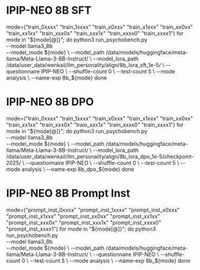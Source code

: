 
# IPIP-NEO 8B SFT

mode=("train_0xxxx" "train_1xxxx" "train_x0xxx" "train_x1xxx" "train_xx0xx" "train_xx1xx" "train_xxx0x" "train_xxx1x" "train_xxxx0" "train_xxxx1")
for mode in "${mode[@]}"; do
    python3 run_psychobench.py \
        --model llama3_8b \
        --model_mode ${mode} \
        --model_path /data/models/huggingface/meta-llama/Meta-Llama-3-8B-Instruct/ \
        --model_lora_path /data/user_data/wenkail/llm_personality/align/8b_lora_sft_1e-5/ \
        --questionnaire IPIP-NEO \
        --shuffle-count 0 \
        --test-count 5 \
        --mode analysis \
        --name-exp 8b_${mode}
done

# IPIP-NEO 8B DPO

mode=("train_0xxxx" "train_1xxxx" "train_x0xxx" "train_x1xxx" "train_xx0xx" "train_xx1xx" "train_xxx0x" "train_xxx1x" "train_xxxx0" "train_xxxx1")
for mode in "${mode[@]}"; do
    python3 run_psychobench.py \
        --model llama3_8b \
        --model_mode ${mode} \
        --model_path /data/models/huggingface/meta-llama/Meta-Llama-3-8B-Instruct/ \
        --model_lora_path /data/user_data/wenkail/llm_personality/align/8b_lora_dpo_1e-5/checkpoint-2025/ \
        --questionnaire IPIP-NEO \
        --shuffle-count 0 \
        --test-count 5 \
        --mode analysis \
        --name-exp 8b_dpo_${mode}
done

# IPIP-NEO 8B Prompt Inst

mode=("prompt_inst_0xxxx" "prompt_inst_1xxxx" "prompt_inst_x0xxx" "prompt_inst_x1xxx" "prompt_inst_xx0xx" "prompt_inst_xx1xx" "prompt_inst_xxx0x" "prompt_inst_xxx1x" "prompt_inst_xxxx0" "prompt_inst_xxxx1")
for mode in "${mode[@]}"; do
    python3 run_psychobench.py \
        --model llama3_8b \
        --model_mode ${mode} \
        --model_path /data/models/huggingface/meta-llama/Meta-Llama-3-8B-Instruct/ \
        --questionnaire IPIP-NEO \
        --shuffle-count 0 \
        --test-count 5 \
        --mode analysis \
        --name-exp 8b_${mode}
done